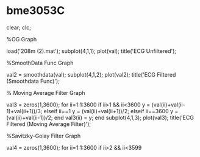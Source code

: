 # bme3053C

clear;
clc;

%OG Graph

load('208m (2).mat');
subplot(4,1,1);
plot(val);
title('ECG Unfiltered');

%SmoothData Func Graph

val2 = smoothdata(val);
subplot(4,1,2);
plot(val2);
title('ECG Filtered (Smoothdata Func)');

% Moving Average Filter Graph

val3 = zeros(1,3600);
for ii=1:1:3600
    if ii>1 && ii<3600
        y = (val(ii)+val(ii-1)+val(ii+1))/3;
    elseif ii==1
        y = (val(ii)+val(ii+1))/2;
    elseif ii==3600
        y = (val(ii)+val(ii-1))/2;
    end
    val3(ii) = y;
end
subplot(4,1,3);
plot(val3);
title('ECG Filtered (Moving Average Filter)');

%Savitzky-Golay Filter Graph

val4 = zeros(1,3600);
for ii=1:1:3600
    if ii>2 && ii<3599
       
